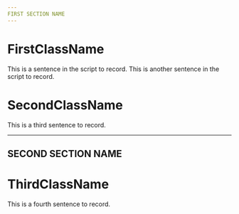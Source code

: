 ```yaml
---
FIRST SECTION NAME
---
```


# FirstClassName

<!--- voice-file-name-1 --> This is a sentence in the script to record.

<!--- voice-file-name-2 --> This is another sentence in the script to record.

# SecondClassName

<!--- voice-file-name-3 --> This is a third sentence to record.

---
SECOND SECTION NAME
---

# ThirdClassName

<!--- voice-file-name-4 --> This is a fourth sentence to record.
